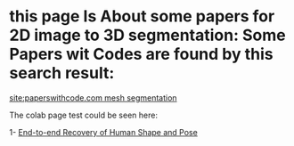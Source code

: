 # this page Is About some papers for 2D image to 3D segmentation: Some Papers wit Codes are found by this search result:

[site:paperswithcode.com  mesh segmentation][1]

The colab page test could be seen here:



1- [End-to-end Recovery of Human Shape and Pose][2]


  [1]: https://www.google.com/search?q=site%3Apaperswithcode.com%20%20mesh%20segmentation&tbm=isch&ved=2ahUKEwjmhNL1x_3vAhUUbRoKHUNNCzsQ2-cCegQIABAA&oq=site%3Apaperswithcode.com%20%20mesh%20segmentation&gs_lcp=CgNpbWcQA1D62gJY-toCYOLbAmgAcAB4AIABAIgBAJIBAJgBAKABAaoBC2d3cy13aXotaW1nwAEB&sclient=img&ei=nsh2YOa9HpTaacOardgD#imgrc=kU5UaPsvo8ucwM
  [2]: https://paperswithcode.com/paper/end-to-end-recovery-of-human-shape-and-pose
